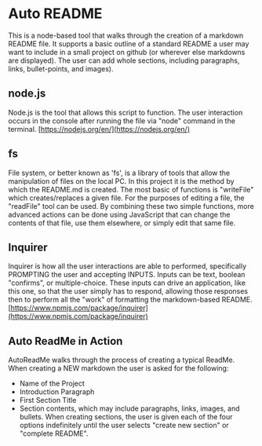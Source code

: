 # Auto README
This is a node-based tool that walks through the creation of a markdown README file. It supports a basic outline of a standard README a user may want to include in a small project on github (or wherever else markdowns are displayed). The user can add whole sections, including paragraphs, links, bullet-points, and images). 
## node.js
Node.js is the tool that allows this script to function. The user interaction occurs in the console after running the file via "node" command in the terminal.
[https://nodejs.org/en/](https://nodejs.org/en/)
## fs
File system, or better known as 'fs', is a library of tools that allow the manipulation of files on the local PC. In this project it is the method by which the README.md is created. The most basic of functions is "writeFile" which creates/replaces a given file.
For the purposes of editing a file, the "readFile" tool can be used. By combining these two simple functions, more advanced actions can be done using JavaScript that can change the contents of that file, use them elsewhere, or simply edit that same file.
## Inquirer
Inquirer is how all the user interactions are able to performed, specifically PROMPTING the user and accepting INPUTS. Inputs can be text, boolean "confirms", or multiple-choice. These inputs can drive an application, like this one, so that the user simply has to respond, allowing those responses then to perform all the "work" of formatting the markdown-based README.
[https://www.npmjs.com/package/inquirer](https://www.npmjs.com/package/inquirer)
## Auto ReadMe in Action
AutoReadMe walks through the process of creating a typical ReadMe. When creating a NEW markdown the user is asked for the following:
* Name of the Project
* Introduction Paragraph
* First Section Title
* Section contents, which may include paragraphs, links, images, and bullets.
When creating sections, the user is given each of the four options indefinitely until the user selects "create new section" or "complete README".